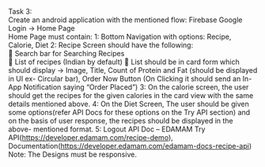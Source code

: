 Task 3:  
Create an android application with the mentioned flow: 
Firebase Google Login -> Home Page  
Home Page must contain: 
1: Bottom Navigation with options: Recipe, Calorie, Diet 
2: Recipe Screen should have the following:  
 Search bar for Searching Recipes  
 List of recipes (Indian by default) 
 List should be in card form which should display -> Image, Title, Count of Protein and Fat 
(should be displayed in UI ex- Circular bar), Order Now Button (On Clicking it should send an 
In-App Notification saying “Order Placed”) 
3: On the calorie screen, the user should get the recipes for the given calories in the card view with 
the same details mentioned above. 
4: On the Diet Screen, The user should be given some options(refer API Docs for these options on 
the Try API section) and on the basis of user response, the recipes should be displayed in the above-
mentioned format. 
5: Logout 
API Doc – EDAMAM Try API(https://developer.edamam.com/recipe-demo), 
Documentation(https://developer.edamam.com/edamam-docs-recipe-api)  
Note: The Designs must be responsive. 
 